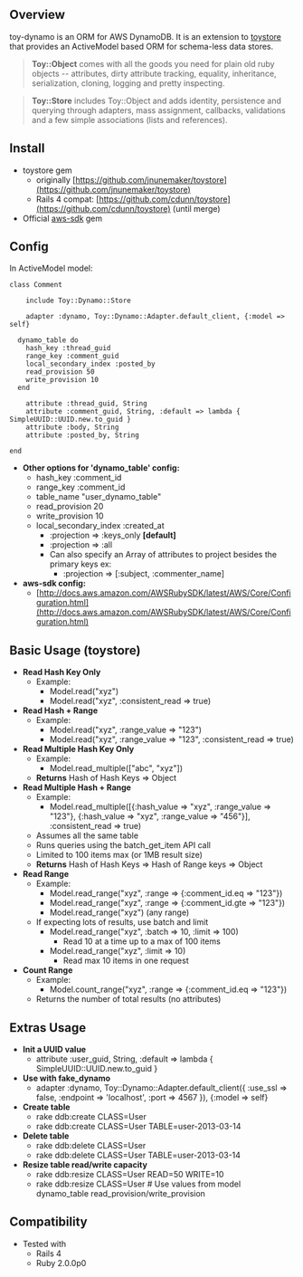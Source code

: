 ## Overview
toy-dynamo is an ORM for AWS DynamoDB.  It is an extension to [toystore](https://github.com/jnunemaker/toystore) that provides an ActiveModel based ORM for schema-less data stores.

> **Toy::Object** comes with all the goods you need for plain old ruby objects -- attributes, dirty attribute tracking, equality, inheritance, serialization, cloning, logging and pretty inspecting.

> **Toy::Store** includes Toy::Object and adds identity, persistence and querying through adapters, mass assignment, callbacks, validations and a few simple associations (lists and references).

## Install
* toystore gem
	* originally [https://github.com/jnunemaker/toystore](https://github.com/jnunemaker/toystore)
	* Rails 4 compat: [https://github.com/cdunn/toystore](https://github.com/cdunn/toystore) (until merge)
* Official [aws-sdk](http://aws.amazon.com/sdkforruby/) gem

## Config
In ActiveModel model:

```
class Comment

	include Toy::Dynamo::Store

	adapter :dynamo, Toy::Dynamo::Adapter.default_client, {:model => self}

  dynamo_table do
    hash_key :thread_guid
    range_key :comment_guid
    local_secondary_index :posted_by
    read_provision 50
    write_provision 10
  end
	
	attribute :thread_guid, String
	attribute :comment_guid, String, :default => lambda { SimpleUUID::UUID.new.to_guid }
	attribute :body, String
	attribute :posted_by, String
	
end
```
* **Other options for 'dynamo_table' config:**
	* hash_key :comment_id
	* range_key :comment_id
	* table_name "user_dynamo_table"
	* read_provision 20
    * write_provision 10
	* local_secondary_index :created_at
		* :projection => :keys_only **[default]**
		* :projection => :all
		* Can also specify an Array of attributes to project besides the primary keys ex:
			* :projection => [:subject, :commenter_name]
* **aws-sdk config:**
  * [http://docs.aws.amazon.com/AWSRubySDK/latest/AWS/Core/Configuration.html](http://docs.aws.amazon.com/AWSRubySDK/latest/AWS/Core/Configuration.html)


## Basic Usage (toystore)
* **Read Hash Key Only**
	* Example:
		* Model.read("xyz")
		* Model.read("xyz", :consistent_read => true)
* **Read Hash + Range**
	* Example:
		* Model.read("xyz", :range_value => "123")
		* Model.read("xyz", :range_value => "123", :consistent_read => true)
* **Read Multiple Hash Key Only**
	* Example:
		* Model.read_multiple(["abc", "xyz"])
	* **Returns** Hash of Hash Keys => Object
* **Read Multiple Hash + Range**
	* Example:
		* Model.read_multiple([{:hash_value => "xyz", :range_value => "123"}, {:hash_value => "xyz", :range_value => "456"}], :consistent_read => true)
	* Assumes all the same table
	* Runs queries using the batch_get_item API call
	* Limited to 100 items max (or 1MB result size)
	* **Returns** Hash of Hash Keys => Hash of Range keys => Object
* **Read Range**
	* Example:
		* Model.read_range("xyz", :range => {:comment_id.eq => "123"})
		* Model.read_range("xyz", :range => {:comment_id.gte => "123"})
		* Model.read_range("xyz") (any range)
	* If expecting lots of results, use batch and limit
		* Model.read_range("xyz", :batch => 10, :limit => 100)
			* Read 10 at a time up to a max of 100 items
		* Model.read_range("xyz", :limit => 10)
			* Read max 10 items in one request
* **Count Range**
	* Example:
		* Model.count_range("xyz", :range => {:comment_id.eq => "123"})
	* Returns the number of total results (no attributes)

## Extras Usage
* **Init a UUID value**
  * attribute :user_guid, String, :default => lambda { SimpleUUID::UUID.new.to_guid }
* **Use with fake_dynamo**
  * adapter :dynamo, Toy::Dynamo::Adapter.default_client({
      :use_ssl => false,
      :endpoint => 'localhost',
      :port => 4567
    }), {:model => self}
* **Create table**
	* rake ddb:create CLASS=User
	* rake ddb:create CLASS=User TABLE=user-2013-03-14
* **Delete table**
	* rake ddb:delete CLASS=User
	* rake ddb:delete CLASS=User TABLE=user-2013-03-14
* **Resize table read/write capacity**
  * rake ddb:resize CLASS=User READ=50 WRITE=10
  * rake ddb:resize CLASS=User # Use values from model dynamo_table read_provision/write_provision

## Compatibility
* Tested with
	* Rails 4
	* Ruby 2.0.0p0

